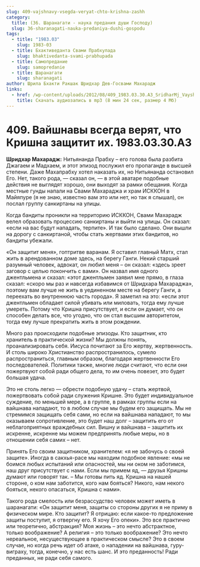 ```yaml
---
slug: 409-vajshnavy-vsegda-veryat-chto-krishna-zashh
category:
  title: (36. Шаранагати - наука предания души Господу)
  slug: 36-sharanagati-nauka-predaniya-dushi-gospodu
tags:
  - title: "1983.03"
    slug: 1983-03
  - title: Бхактиведанта Свами Прабхупада
    slug: bhaktivedanta-svami-prabhupada
  - title: Самопредание
    slug: samopredanie
  - title: Шаранагати
    slug: sharanagati
author: Шрила Бхакти Ракшак Шридхар Дев-Госвами Махарадж
links:
  - href: /wp-content/uploads/2012/08/409_1983.03.30.A3_SridharMj_Vayshnavy_vsegda_veryat_chto_Krishna_zawitit_ih.mp3
    title: Скачать аудиозапись в mp3 (8 мин 24 сек, размер 4 Мб)
---
```


# 409. Вайшнавы всегда верят, что Кришна защитит их. 1983.03.30.A3

**Шридхар Махарадж:** Нитьянанда Прабху – его голова была разбита Джагаем и Мадхаем, и этот эпизод послужил его пропаганде в высшей степени. Даже Махапрабху хотел наказать их, но Нитьянанда остановил Его. Нет, такого рода, — сказал он, — в этой аватаре подобные действия не выглядят хорошо, они выходят за рамки обещания. Когда местные гунды напали на Свами Махараджа и храм ИСККОН в Майяпуре (я не знаю, известно вам это или нет, но так я слышал), он послал группу санкиртаны на улицы.

Когда бандиты проникли на территорию ИСККОН, Свами Махарадж велел образовать процессию санкиртаны и выйти на улицы. Он сказал: «если на вас будут нападать, терпите». И так было сделано. Они вышли на дорогу с санкиртаной, чтобы стать жертвами этих бандитов, но бандиты убежали.

«Он защитит меня», гоптритве варанам. Я оставил главный Матх, стал жить в арендованном доме здесь, на берегу Ганги. Некий старший разумный человек, адвокат, он любил меня – он сказал: «здесь зреет заговор с целью покончить с вами». Он назвал имя одного джентльмена и сказал: «этот джентльмен заявил мне прямо, в глаза сказал: «скоро мы раз и навсегда избавимся от Шридхара Махараджа», поэтому вам лучше не жить в уединенном месте на берегу Ганги, а переехать во внутреннюю часть города». Я заметил на это: «если этот джентльмен обладает силой убивать или миловать, тогда ему лучше умереть. Потому что Кришна присутствует, и если он думает, что он способен делать все, что угодно, что он стал высшим авторитетом, тогда ему лучше прекратить жить в этом рождении.

Много раз происходили подобные эпизоды. Кто защитник, кто хранитель в практической жизни? Мы должны понять, проанализировать себя. Иисуса почитают за Его жертву, жертвенность. И столь широко Христианство распространилось, сумело распространиться, главным образом, благодаря жертвенности Его последователей. Политики также, многие люди считают, что если они пожертвуют собой ради общего дела, то им очень повезет, это будет большая удача.

Это не столь легко — обрести подобную удачу – стать жертвой, пожертвовать собой ради служения Кришне. Это будет индивидуальное суждение, по меньшей мере, а в группе, в рамках группы если на вайшнава нападают, то в любом случае мы будем его защищать. Мы не стремимся защищать себя сами, но если на вайшнава нападают, то мы оказываем сопротивление, это будет наш долг – защитить его от неблагоприятных враждебных сил. Вишну и вайшнава – защитить их искренне, искренне мы можем предпринять любые меры, но в отношении себя самих – нет.

Принять Его своим защитником, хранителем: «я не забочусь о своей защите». Иногда в сакхья-расе мы находим подобное явление: «мы не боимся любых испытаний или опасностей, мы ни оком не заботимся, наш друг присутствует с нами. Если мы примем яд, — друзья Кришны думают или говорят так. – Мы готовы пить яд. Кришна на нашей стороне, о ком нам заботится, кого нам бояться? Никого, нам некого бояться, некого опасаться, Кришна с нами».

Такого рода смелость или безрассудство человек может иметь в шаранагати: «Он защитит меня, защиты со стороны других я не приму в физическом мире. Кто защитит? Я отрицаю: если какое-то предложение защиты поступит, я отвергну его. Я хочу Его опеки». Это все практично или теоретично, абстракция? Моя жизнь – это нечто абстрактное, только воображение? А религия – это только воображение? Это нечто нереальное, несуществующее в практическом смысле? Это в своем случае, но когда речь идет об атаке, о нападении на вайшнава, гуру-виграху, тогда, конечно, у нас есть шанс. И это преданность! Ради преданных, не ради себя самого.

